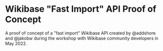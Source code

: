 # Wikibase "Fast Import" API Proof of Concept

A proof of concept of a "fast import" Wikibase API created by @addshore and @jakobw during the workshop with Wikibase community developers in May 2022.
